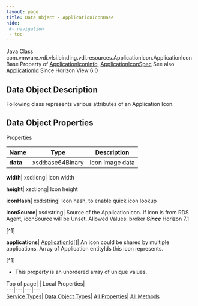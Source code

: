 ```yaml
---
layout: page
title: Data Object - ApplicationIconBase
hide:
 #- navigation
 - toc
---
```






Java Class
    com.vmware.vdi.vlsi.binding.vdi.resources.ApplicationIcon.ApplicationIconBase
Property of
     [ApplicationIconInfo](vdi.resources.ApplicationIcon.ApplicationIconInfo.md#field_detail), [ApplicationIconSpec](vdi.resources.ApplicationIcon.ApplicationIconSpec.md#field_detail)
See also
     [ApplicationId](vdi.entity.ApplicationId.md)
Since 
    Horizon View 6.0

## Data Object Description 

Following class represents various attributes of an Application Icon. 

## Data Object Properties

Properties

Name |  Type |  Description   
---|---|---  
**data**|  xsd:base64Binary|  Icon image data   
  
**width**|  xsd:long|  Icon width   
  
**height**|  xsd:long|  Icon height   
  
**iconHash**|  xsd:string|  Icon hash, to enable quick icon lookup   
  
**iconSource**|  xsd:string|  Source of the ApplicationIcon. If icon is from RDS Agent, iconSource will be Unset. Allowed Values: broker  **_Since_** Horizon 7.1  


[^1]

  
**applications**| [ApplicationId[]](vdi.entity.ApplicationId.md)|  An icon could be shared by multiple applications. Array of Application entityIds this icon represents.   


[^1]
  * This property is an unordered array of unique values.

  
  
  
Top of page| | Local Properties|   
---|---|---|---  
[Service Types](index-mo_types.md)| [Data Object Types](index-do_types.md)| [All Properties](index-properties.md)| [All Methods](index-methods.md)  
  
  

